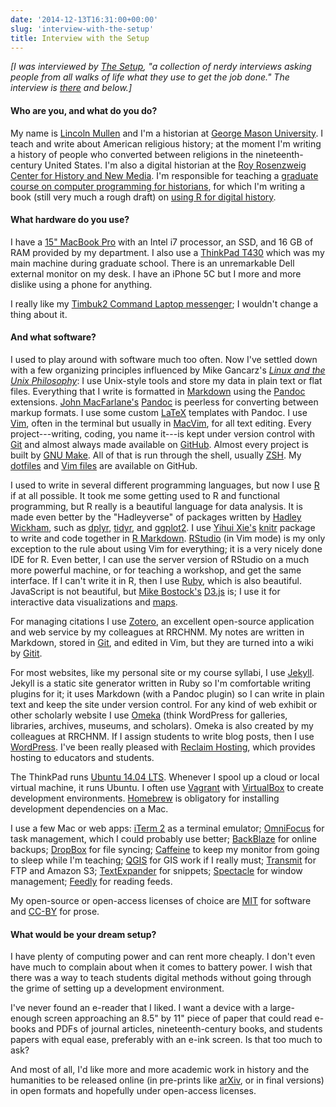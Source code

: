 ```yaml
---
date: '2014-12-13T16:31:00+00:00'
slug: 'interview-with-the-setup'
title: Interview with the Setup
---
```


*\[I was interviewed by [The Setup](http://lincoln.mullen.usesthis.com/), "a collection of nerdy interviews asking people from all walks of life what they use to get the job done." The interview is [there](http://lincoln.mullen.usesthis.com/) and below.\]*

#### Who are you, and what do you do?

My name is [Lincoln Mullen](http://lincolnmullen.com) and I'm a historian at [George Mason University](http://historyarthistory.gmu.edu/). I teach and write about American religious history; at the moment I'm writing a history of people who converted between religions in the nineteenth-century United States. I'm also a digital historian at the [Roy Rosenzweig Center for History and New Media](http://chnm.gmu.edu/). I'm responsible for teaching a [graduate course on computer programming for historians](http://lincolnmullen.com/courses/clio3.2014/), for which I'm writing a book (still very much a rough draft) on [using R for digital history](http://dh-r.lincolnmullen.com/).

#### What hardware do you use?

I have a [15\" MacBook Pro](http://www.apple.com/macbook-pro/) with an Intel i7 processor, an SSD, and 16 GB of RAM provided by my department. I also use a [ThinkPad T430](http://shop.lenovo.com/us/en/laptops/thinkpad/t-series/t430/) which was my main machine during graduate school. There is an unremarkable Dell external monitor on my desk. I have an iPhone 5C but I more and more dislike using a phone for anything.

I really like my [Timbuk2 Command Laptop messenger](http://www.amazon.com/gp/product/B005HEV52G/ref=as_li_tl?ie=UTF8&camp=1789&creative=390957&creativeASIN=B005HEV52G&linkCode=as2&tag=thebacgla-20&linkId=6PG2AG73XNIA5ES4); I wouldn't change a thing about it.

#### And what software?

I used to play around with software much too often. Now I've settled down with a few organizing principles influenced by Mike Gancarz's *[Linux and the Unix Philosophy](http://www.amazon.com/gp/product/1555582737/ref=as_li_tl?ie=UTF8&camp=1789&creative=390957&creativeASIN=1555582737&linkCode=as2&tag=thebacgla-20&linkId=ANASKTZGVC7WT6NX)*: I use Unix-style tools and store my data in plain text or flat files. Everything that I write is formatted in [Markdown](http://daringfireball.net/projects/markdown/syntax) using the [Pandoc](http://johnmacfarlane.net/pandoc/) extensions. [John MacFarlane's](http://johnmacfarlane.net/) [Pandoc](http://johnmacfarlane.net/pandoc/) is peerless for converting between markup formats. I use some custom [LaTeX](http://www.latex-project.org/) templates with Pandoc. I use [Vim](http://www.vim.org/), often in the terminal but usually in [MacVim](https://code.google.com/p/macvim/), for all text editing. Every project---writing, coding, you name it---is kept under version control with [Git](http://git-scm.com/) and almost always made available on [GitHub](https://github.com/lmullen). Almost every project is built by [GNU Make](http://bost.ocks.org/mike/make/). All of that is run through the shell, usually [ZSH](http://www.zsh.org/). My [dotfiles](https://github.com/lmullen/dotfiles) and [Vim files](https://github.com/lmullen/vimrc) are available on GitHub.

I used to write in several different programming languages, but now I use [R](http://www.r-project.org/) if at all possible. It took me some getting used to R and functional programming, but R really is a beautiful language for data analysis. It is made even better by the "Hadleyverse" of packages written by [Hadley Wickham](http://had.co.nz/), such as [dplyr](http://cran.r-project.org/web/packages/dplyr/index.html), [tidyr](http://cran.r-project.org/web/packages/tidyr/index.html), and [ggplot2](http://ggplot2.org/). I use [Yihui Xie's](http://yihui.name/) [knitr](http://yihui.name/knitr/) package to write and code together in [R Markdown](http://rmarkdown.rstudio.com/). [RStudio](http://www.rstudio.com/products/RStudio/) (in Vim mode) is my only exception to the rule about using Vim for everything; it is a very nicely done IDE for R. Even better, I can use the server version of RStudio on a much more powerful machine, or for teaching a workshop, and get the same interface. If I can't write it in R, then I use [Ruby](https://www.ruby-lang.org/en/), which is also beautiful. JavaScript is not beautiful, but [Mike Bostock's](http://bost.ocks.org/mike/) [D3.js](http://d3js.org/) is; I use it for interactive data visualizations and [maps](http://lincolnmullen.com/projects/slavery/).

For managing citations I use [Zotero](https://www.zotero.org/), an excellent open-source application and web service by my colleagues at RRCHNM. My notes are written in Markdown, stored in [Git](http://git-scm.com/), and edited in Vim, but they are turned into a wiki by [Gitit](http://gitit.net/).

For most websites, like my personal site or my course syllabi, I use [Jekyll](http://jekyllrb.com/). Jekyll is a static site generator written in Ruby so I'm comfortable writing plugins for it; it uses Markdown (with a Pandoc plugin) so I can write in plain text and keep the site under version control. For any kind of web exhibit or other scholarly website I use [Omeka](http://omeka.org/) (think WordPress for galleries, libraries, archives, museums, and scholars). Omeka is also created by my colleagues at RRCHNM. If I assign students to write blog posts, then I use [WordPress](https://wordpress.org/). I've been really pleased with [Reclaim Hosting](http://reclaimhosting.com/), which provides hosting to educators and students.

The ThinkPad runs [Ubuntu 14.04 LTS](http://www.ubuntu.com/). Whenever I spool up a cloud or local virtual machine, it runs Ubuntu. I often use [Vagrant](https://www.vagrantup.com/) with [VirtualBox](https://www.virtualbox.org/) to create development environments. [Homebrew](http://brew.sh/) is obligatory for installing development dependencies on a Mac.

I use a few Mac or web apps: [iTerm 2](http://iterm2.com/) as a terminal emulator; [OmniFocus](https://www.omnigroup.com/omnifocus) for task management, which I could probably use better; [BackBlaze](https://www.backblaze.com/) for online backups; [DropBox](https://db.tt/f5srxqL) for file syncing; [Caffeine](http://lightheadsw.com/caffeine/) to keep my monitor from going to sleep while I'm teaching; [QGIS](http://www.qgis.org/en/site/) for GIS work if I really must; [Transmit](http://panic.com/transmit/) for FTP and Amazon S3; [TextExpander](http://smilesoftware.com/TextExpander/index.html) for snippets; [Spectacle](http://spectacleapp.com/) for window management; [Feedly](http://feedly.com/) for reading feeds.

My open-source or open-access licenses of choice are [MIT](http://opensource.org/licenses/MIT) for software and [CC-BY](http://creativecommons.org/licenses/by/4.0/) for prose.

#### What would be your dream setup?

I have plenty of computing power and can rent more cheaply. I don't even have much to complain about when it comes to battery power. I wish that there was a way to teach students digital methods without going through the grime of setting up a development environment.

I've never found an e-reader that I liked. I want a device with a large-enough screen approaching an 8.5\" by 11\" piece of paper that could read e-books and PDFs of journal articles, nineteenth-century books, and students papers with equal ease, preferably with an e-ink screen. Is that too much to ask?

And most of all, I'd like more and more academic work in history and the humanities to be released online (in pre-prints like [arXiv](http://arxiv.org/), or in final versions) in open formats and hopefully under open-access licenses.
